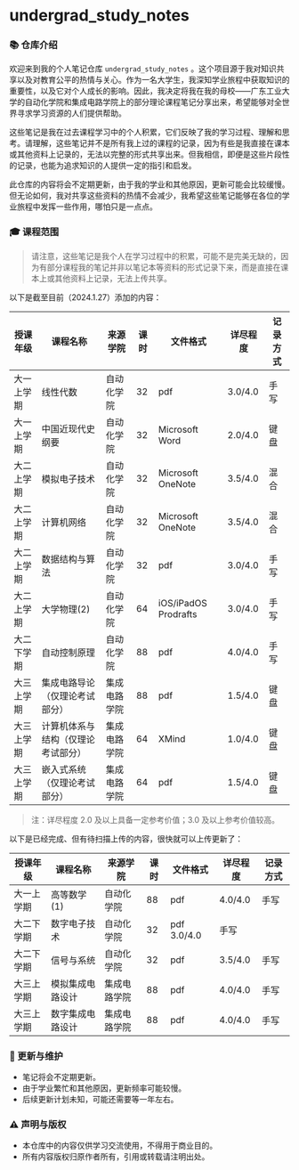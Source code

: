 # undergrad_study_notes

### 📚 仓库介绍

欢迎来到我的个人笔记仓库 `undergrad_study_notes` 。这个项目源于我对知识共享以及对教育公平的热情与关心。作为一名大学生，我深知学业旅程中获取知识的重要性，以及它对个人成长的影响。因此，我决定将我在我的母校——广东工业大学的自动化学院和集成电路学院上的部分理论课程笔记分享出来，希望能够对全世界寻求学习资源的人们提供帮助。

这些笔记是我在过去课程学习中的个人积累，它们反映了我的学习过程、理解和思考。请理解，这些笔记并不是所有我上过的课程的记录，因为有些是我直接在课本或其他资料上记录的，无法以完整的形式共享出来。但我相信，即便是这些片段性的记录，也能为追求知识的人提供一定的指引和启发。

此仓库的内容将会不定期更新，由于我的学业和其他原因，更新可能会比较缓慢。但无论如何，我对共享这些资料的热情不会减少，我希望这些笔记能够在各位的学业旅程中发挥一些作用，哪怕只是一点点。

### 🎓 课程范围

> 请注意，这些笔记是我个人在学习过程中的积累，可能不是完美无缺的，因为有部分课程我的笔记并非以笔记本等资料的形式记录下来，而是直接在课本上或其他资料上记录，无法上传共享。

以下是截至目前（2024.1.27）添加的内容：

| 授课年级  | 课程名称              | 来源学院   | 课时  | 文件格式                 | 详尽程度    | 记录方式 |
| ----- | ----------------- | ------ | --- | -------------------- | ------- | ---- |
| 大一上学期 | 线性代数              | 自动化学院  | 32  | pdf                  | 3.0/4.0 | 手写   |
| 大一上学期 | 中国近现代史纲要          | 自动化学院  | 32  | Microsoft Word       | 2.0/4.0 | 键盘   |
| 大二上学期 | 模拟电子技术            | 自动化学院  | 32  | Microsoft OneNote    | 3.5/4.0 | 混合   |
| 大二上学期 | 计算机网络             | 自动化学院  | 32  | Microsoft OneNote    | 3.5/4.0 | 混合   |
| 大二上学期 | 数据结构与算法           | 自动化学院  | 32  | pdf                  | 3.0/4.0 | 手写   |
| 大二上学期 | 大学物理(2)           | 自动化学院  | 64  | iOS/iPadOS Prodrafts | 3.0/4.0 | 手写   |
| 大二下学期 | 自动控制原理            | 自动化学院  | 88  | pdf                  | 4.0/4.0 | 手写   |
| 大三上学期 | 集成电路导论（仅理论考试部分）   | 集成电路学院 | 88  | pdf                  | 1.5/4.0 | 键盘   |
| 大三上学期 | 计算机体系与结构（仅理论考试部分） | 集成电路学院 | 64  | XMind                | 1.0/4.0 | 键盘   |
| 大三上学期 | 嵌入式系统（仅理论考试部分）    | 集成电路学院 | 64  | pdf                  | 1.5/4.0 | 键盘   |
> 注：详尽程度 2.0 及以上具备一定参考价值；3.0 及以上参考价值较高。

以下是已经完成、但有待扫描上传的内容，很快就可以上传更新了：

| 授课年级  | 课程名称     | 来源学院   | 课时  | 文件格式 | 详尽程度    | 记录方式 |
| ----- | -------- | ------ | --- | ---- | ------- | ---- |
| 大一上学期 | 高等数学(1)  | 自动化学院  | 88  | pdf  | 4.0/4.0 | 手写   |
| 大二下学期 | 数字电子技术   | 自动化学院  | 32  | pdf  3.0/4.0 | 手写   |
| 大二下学期 | 信号与系统    | 自动化学院  | 32  | pdf  | 3.5/4.0 | 手写   |
| 大三上学期 | 模拟集成电路设计 | 集成电路学院 | 88  | pdf  | 4.0/4.0 | 手写   |
| 大三上学期 | 数字集成电路设计 | 集成电路学院 | 88  | pdf  | 4.0/4.0 | 手写   |

### 🔄 更新与维护

- 笔记将会不定期更新。
- 由于学业繁忙和其他原因，更新频率可能较慢。
- 后续更新计划未知，可能还需要等一年左右。

### ⚠️ 声明与版权

- 本仓库中的内容仅供学习交流使用，不得用于商业目的。
- 所有内容版权归原作者所有，引用或转载请注明出处。
